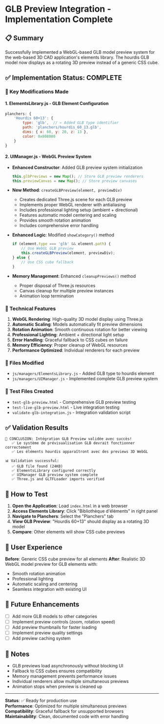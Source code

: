 # GLB Preview Integration - Implementation Complete

## 📋 Summary

Successfully implemented a WebGL-based GLB model preview system for the web-based 3D CAD application's elements library. The hourdis GLB model now displays as a rotating 3D preview instead of a generic CSS cube.

## ✅ Implementation Status: COMPLETE

### 🔧 Key Modifications Made

#### 1. **ElementsLibrary.js** - GLB Element Configuration
```javascript
planchers: {
    'Hourdis 60+13': { 
        type: 'glb',  // ← Added GLB type identifier
        path: 'planchers/hourdis_60_13.glb',
        dims: { x: 60, y: 20, z: 13 },
        color: 0x808080
    }
}
```

#### 2. **UIManager.js** - WebGL Preview System
- **Enhanced Constructor**: Added GLB preview system initialization
  ```javascript
  this.glbPreviews = new Map(); // Store GLB preview renderers
  this.previewCanvas = new Map(); // Store preview canvases
  ```

- **New Method**: `createGLBPreview(element, previewDiv)`
  - Creates dedicated Three.js scene for each GLB preview
  - Implements proper WebGL renderer with antialiasing
  - Includes professional lighting setup (ambient + directional)
  - Features automatic model centering and scaling
  - Provides smooth rotation animation
  - Includes comprehensive error handling

- **Enhanced Logic**: Modified `showCategory()` method
  ```javascript
  if (element.type === 'glb' && element.path) {
      // Use WebGL GLB preview
      this.createGLBPreview(element, previewDiv);
  } else {
      // Use CSS cube fallback
  }
  ```

- **Memory Management**: Enhanced `cleanupPreviews()` method
  - Proper disposal of Three.js resources
  - Canvas cleanup for multiple preview instances
  - Animation loop termination

### 🎯 Technical Features

1. **WebGL Rendering**: High-quality 3D model display using Three.js
2. **Automatic Scaling**: Models automatically fit preview dimensions
3. **Rotation Animation**: Smooth continuous rotation for better viewing
4. **Professional Lighting**: Ambient + directional light setup
5. **Error Handling**: Graceful fallback to CSS cubes on failure
6. **Memory Efficiency**: Proper cleanup of WebGL resources
7. **Performance Optimized**: Individual renderers for each preview

### 📁 Files Modified

- `js/managers/ElementsLibrary.js` - Added GLB type to hourdis element
- `js/managers/UIManager.js` - Implemented complete GLB preview system

### 📁 Test Files Created

- `test-glb-preview.html` - Comprehensive GLB preview testing
- `test-live-glb-preview.html` - Live integration testing
- `validate-glb-integration.js` - Integration validation script

## ✅ Validation Results

```
🎯 CONCLUSION: Intégration GLB Preview validée avec succès!
   ✅ Le système de prévisualisation GLB devrait fonctionner correctement
   ✅ Les éléments hourdis apparaîtront avec des previews 3D WebGL

📊 Validation successful:
   ✅ GLB file found (24KB)
   ✅ ElementsLibrary configured correctly
   ✅ UIManager GLB preview system complete
   ✅ Three.js and GLTFLoader imports verified
```

## 🚀 How to Test

1. **Open the Application**: Load `index.html` in a web browser
2. **Access Elements Library**: Click "Bibliothèque d'éléments" in right panel
3. **Navigate to Planchers**: Select the "Planchers" tab
4. **View GLB Preview**: "Hourdis 60+13" should display as a rotating 3D model
5. **Compare**: Other elements will show CSS cube previews

## 🎨 User Experience

**Before**: Generic CSS cube preview for all elements
**After**: Realistic 3D WebGL model preview for GLB elements with:
- Smooth rotation animation
- Professional lighting
- Automatic scaling and centering
- Seamless integration with existing UI

## 🔮 Future Enhancements

- [ ] Add more GLB models to other categories
- [ ] Implement preview controls (zoom, rotation speed)
- [ ] Add preview thumbnails for faster loading
- [ ] Implement preview quality settings
- [ ] Add preview caching system

## 📝 Notes

- GLB previews load asynchronously without blocking UI
- Fallback to CSS cubes ensures compatibility
- Memory management prevents performance issues
- Individual renderers allow multiple simultaneous previews
- Animation stops when preview is cleaned up

---

**Status**: ✅ Ready for production use  
**Performance**: Optimized for multiple simultaneous previews  
**Compatibility**: Graceful fallback for unsupported browsers  
**Maintainability**: Clean, documented code with error handling

